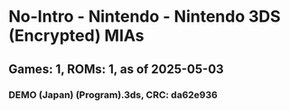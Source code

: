 # No-Intro - Nintendo - Nintendo 3DS (Encrypted) MIAs
## Games: 1, ROMs: 1, as of 2025-05-03

### DEMO (Japan) (Program).3ds, CRC: da62e936
